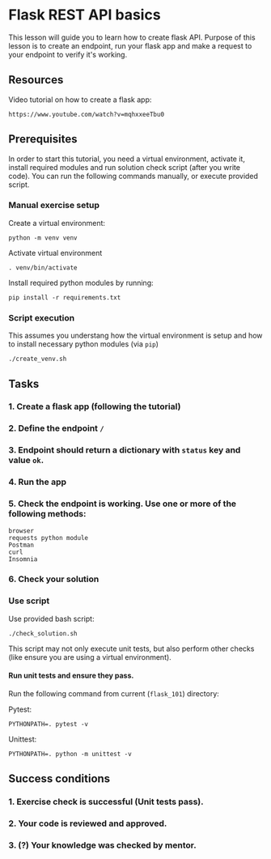 # Flask REST API basics

This lesson will guide you to learn how to create flask API.
Purpose of this lesson is to create an endpoint, run your flask app 
and make a request to your endpoint to verify it's working.

## Resources
Video tutorial on how to create a flask app:

    https://www.youtube.com/watch?v=mqhxxeeTbu0

## Prerequisites

In order to start this tutorial, you need a virtual environment, activate it,
install required modules and run solution check script (after you write code).
You can run the following commands manually, or execute provided script.

### Manual exercise setup
Create a virtual environment:

    python -m venv venv

Activate virtual environment
    
    . venv/bin/activate


Install required python modules by running:

    pip install -r requirements.txt

### Script execution
This assumes you understang how the virtual environment is setup 
and how to install necessary python modules (via `pip`)

    ./create_venv.sh

## Tasks

### 1. Create a flask app (following the tutorial)
### 2. Define the endpoint ``/``
### 3. Endpoint should return a dictionary with `status` key and value `ok`.
### 4. Run the app
### 5. Check the endpoint is working. Use one or more of the following methods:
    
    browser
    requests python module
    Postman
    curl
    Insomnia

### 6. Check your solution

### Use script

Use provided bash script:

    ./check_solution.sh

This script may not only execute unit tests, but also perform other checks
(like ensure you are using a virtual environment).
#### Run unit tests and ensure they pass.

Run the following command from current (`flask_101`) directory:
    
Pytest:

    PYTHONPATH=. pytest -v

Unittest:

    PYTHONPATH=. python -m unittest -v
    

## Success conditions

### 1. Exercise check is successful (Unit tests pass).
### 2. Your code is reviewed and approved.
### 3. (?) Your knowledge was checked by mentor.